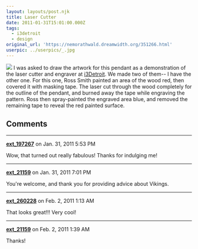 ```yaml
---
layout: layouts/post.njk
title: Laser Cutter
date: 2011-01-31T15:01:00.000Z
tags:
  - i3detroit
  - design
original_url: 'https://nemorathwald.dreamwidth.org/351266.html'
userpic: ../userpics/_.jpg
---
```

![](https://lh5.googleusercontent.com/_ENXtTKU9j1A/TUbNvu5oiPI/AAAAAAAAIS8/kp1f6d8cHw0/s400/i3Detroit_Viking_Pendant.jpg) I was asked to draw the artwork for this pendant as a demonstration of the laser cutter and engraver at [i3Detroit](http://www.i3detroit.com). We made two of them-- I have the other one. For this one, Ross Smith painted an area of the wood red, then covered it with masking tape. The laser cut through the wood completely for the outline of the pendant, and burned away the tape while engraving the pattern. Ross then spray-painted the engraved area blue, and removed the remaining tape to reveal the red painted surface.

## Comments

---

**[ext_197267](https://www.dreamwidth.org/users/ext_197267)** on Jan. 31, 2011 5:53 PM

Wow, that turned out really fabulous! Thanks for indulging me!

---

**[ext_21159](https://www.dreamwidth.org/users/ext_21159)** on Jan. 31, 2011 7:01 PM

You're welcome, and thank you for providing advice about Vikings.

---

**[ext_260228](https://www.dreamwidth.org/users/ext_260228)** on Feb. 2, 2011 1:13 AM

That looks great!!! Very cool!

---

**[ext_21159](https://www.dreamwidth.org/users/ext_21159)** on Feb. 2, 2011 1:39 AM

Thanks!
